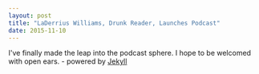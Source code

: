 ```yaml
---
layout: post
title: "LaDerrius Williams, Drunk Reader, Launches Podcast"
date: 2015-11-10
---
```


I've finally made the leap into the podcast sphere. I hope to be welcomed with open ears. - powered by [Jekyll](http://jekyllrb.com)

